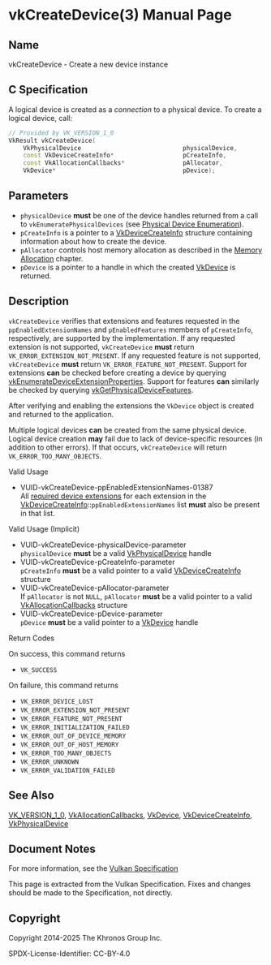 # vkCreateDevice(3) Manual Page

## Name

vkCreateDevice - Create a new device instance



## [](#_c_specification)C Specification

A logical device is created as a *connection* to a physical device. To create a logical device, call:

```c++
// Provided by VK_VERSION_1_0
VkResult vkCreateDevice(
    VkPhysicalDevice                            physicalDevice,
    const VkDeviceCreateInfo*                   pCreateInfo,
    const VkAllocationCallbacks*                pAllocator,
    VkDevice*                                   pDevice);
```

## [](#_parameters)Parameters

- `physicalDevice` **must** be one of the device handles returned from a call to `vkEnumeratePhysicalDevices` (see [Physical Device Enumeration](https://registry.khronos.org/vulkan/specs/latest/html/vkspec.html#devsandqueues-physical-device-enumeration)).
- `pCreateInfo` is a pointer to a [VkDeviceCreateInfo](https://registry.khronos.org/vulkan/specs/latest/man/html/VkDeviceCreateInfo.html) structure containing information about how to create the device.
- `pAllocator` controls host memory allocation as described in the [Memory Allocation](https://registry.khronos.org/vulkan/specs/latest/html/vkspec.html#memory-allocation) chapter.
- `pDevice` is a pointer to a handle in which the created [VkDevice](https://registry.khronos.org/vulkan/specs/latest/man/html/VkDevice.html) is returned.

## [](#_description)Description

`vkCreateDevice` verifies that extensions and features requested in the `ppEnabledExtensionNames` and `pEnabledFeatures` members of `pCreateInfo`, respectively, are supported by the implementation. If any requested extension is not supported, `vkCreateDevice` **must** return `VK_ERROR_EXTENSION_NOT_PRESENT`. If any requested feature is not supported, `vkCreateDevice` **must** return `VK_ERROR_FEATURE_NOT_PRESENT`. Support for extensions **can** be checked before creating a device by querying [vkEnumerateDeviceExtensionProperties](https://registry.khronos.org/vulkan/specs/latest/man/html/vkEnumerateDeviceExtensionProperties.html). Support for features **can** similarly be checked by querying [vkGetPhysicalDeviceFeatures](https://registry.khronos.org/vulkan/specs/latest/man/html/vkGetPhysicalDeviceFeatures.html).

After verifying and enabling the extensions the `VkDevice` object is created and returned to the application.

Multiple logical devices **can** be created from the same physical device. Logical device creation **may** fail due to lack of device-specific resources (in addition to other errors). If that occurs, `vkCreateDevice` will return `VK_ERROR_TOO_MANY_OBJECTS`.

Valid Usage

- [](#VUID-vkCreateDevice-ppEnabledExtensionNames-01387)VUID-vkCreateDevice-ppEnabledExtensionNames-01387  
  All [required device extensions](https://registry.khronos.org/vulkan/specs/latest/html/vkspec.html#extendingvulkan-extensions-extensiondependencies) for each extension in the [VkDeviceCreateInfo](https://registry.khronos.org/vulkan/specs/latest/man/html/VkDeviceCreateInfo.html)::`ppEnabledExtensionNames` list **must** also be present in that list.

Valid Usage (Implicit)

- [](#VUID-vkCreateDevice-physicalDevice-parameter)VUID-vkCreateDevice-physicalDevice-parameter  
  `physicalDevice` **must** be a valid [VkPhysicalDevice](https://registry.khronos.org/vulkan/specs/latest/man/html/VkPhysicalDevice.html) handle
- [](#VUID-vkCreateDevice-pCreateInfo-parameter)VUID-vkCreateDevice-pCreateInfo-parameter  
  `pCreateInfo` **must** be a valid pointer to a valid [VkDeviceCreateInfo](https://registry.khronos.org/vulkan/specs/latest/man/html/VkDeviceCreateInfo.html) structure
- [](#VUID-vkCreateDevice-pAllocator-parameter)VUID-vkCreateDevice-pAllocator-parameter  
  If `pAllocator` is not `NULL`, `pAllocator` **must** be a valid pointer to a valid [VkAllocationCallbacks](https://registry.khronos.org/vulkan/specs/latest/man/html/VkAllocationCallbacks.html) structure
- [](#VUID-vkCreateDevice-pDevice-parameter)VUID-vkCreateDevice-pDevice-parameter  
  `pDevice` **must** be a valid pointer to a [VkDevice](https://registry.khronos.org/vulkan/specs/latest/man/html/VkDevice.html) handle

Return Codes

On success, this command returns

- `VK_SUCCESS`

On failure, this command returns

- `VK_ERROR_DEVICE_LOST`
- `VK_ERROR_EXTENSION_NOT_PRESENT`
- `VK_ERROR_FEATURE_NOT_PRESENT`
- `VK_ERROR_INITIALIZATION_FAILED`
- `VK_ERROR_OUT_OF_DEVICE_MEMORY`
- `VK_ERROR_OUT_OF_HOST_MEMORY`
- `VK_ERROR_TOO_MANY_OBJECTS`
- `VK_ERROR_UNKNOWN`
- `VK_ERROR_VALIDATION_FAILED`

## [](#_see_also)See Also

[VK\_VERSION\_1\_0](https://registry.khronos.org/vulkan/specs/latest/man/html/VK_VERSION_1_0.html), [VkAllocationCallbacks](https://registry.khronos.org/vulkan/specs/latest/man/html/VkAllocationCallbacks.html), [VkDevice](https://registry.khronos.org/vulkan/specs/latest/man/html/VkDevice.html), [VkDeviceCreateInfo](https://registry.khronos.org/vulkan/specs/latest/man/html/VkDeviceCreateInfo.html), [VkPhysicalDevice](https://registry.khronos.org/vulkan/specs/latest/man/html/VkPhysicalDevice.html)

## [](#_document_notes)Document Notes

For more information, see the [Vulkan Specification](https://registry.khronos.org/vulkan/specs/latest/html/vkspec.html#vkCreateDevice)

This page is extracted from the Vulkan Specification. Fixes and changes should be made to the Specification, not directly.

## [](#_copyright)Copyright

Copyright 2014-2025 The Khronos Group Inc.

SPDX-License-Identifier: CC-BY-4.0